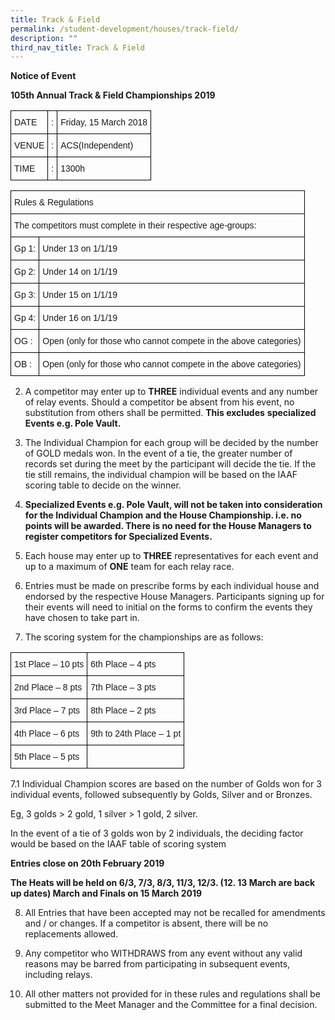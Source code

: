 ```yaml
---
title: Track & Field
permalink: /student-development/houses/track-field/
description: ""
third_nav_title: Track & Field
---
```

**Notice of Event**

**105th Annual Track & Field Championships 2019**

<style type="text/css">
.tg  {border-collapse:collapse;border-spacing:0;}
.tg td{border-color:black;border-style:solid;border-width:1px;font-family:Arial, sans-serif;font-size:14px;
  overflow:hidden;padding:10px 5px;word-break:normal;}
.tg th{border-color:black;border-style:solid;border-width:1px;font-family:Arial, sans-serif;font-size:14px;
  font-weight:normal;overflow:hidden;padding:10px 5px;word-break:normal;}
.tg .tg-0lax{text-align:left;vertical-align:top}
</style>
<table class="tg">
<thead>
  <tr>
    <th class="tg-0lax">DATE</th>
    <th class="tg-0lax">:</th>
    <th class="tg-0lax">Friday, 15 March 2018</th>
  </tr>
</thead>
<tbody>
  <tr>
    <td class="tg-0lax">VENUE</td>
    <td class="tg-0lax">:</td>
    <td class="tg-0lax">ACS(Independent)</td>
  </tr>
  <tr>
    <td class="tg-0lax">TIME</td>
    <td class="tg-0lax">:</td>
    <td class="tg-0lax">1300h</td>
  </tr>
</tbody>
</table>

<style type="text/css">
.tg  {border-collapse:collapse;border-spacing:0;}
.tg td{border-color:black;border-style:solid;border-width:1px;font-family:Arial, sans-serif;font-size:14px;
  overflow:hidden;padding:10px 5px;word-break:normal;}
.tg th{border-color:black;border-style:solid;border-width:1px;font-family:Arial, sans-serif;font-size:14px;
  font-weight:normal;overflow:hidden;padding:10px 5px;word-break:normal;}
.tg .tg-0lax{text-align:left;vertical-align:top}
</style>
<table class="tg">
<thead>
  <tr>
    <th class="tg-0lax" colspan="2">Rules &amp; Regulations</th>
  </tr>
</thead>
<tbody>
  <tr>
    <td class="tg-0lax" colspan="2">The competitors must complete in their respective age-groups:</td>
  </tr>
  <tr>
    <td class="tg-0lax">Gp 1:</td>
    <td class="tg-0lax">Under 13 on 1/1/19</td>
  </tr>
  <tr>
    <td class="tg-0lax">Gp 2:</td>
    <td class="tg-0lax">Under 14 on 1/1/19</td>
  </tr>
  <tr>
    <td class="tg-0lax">Gp 3:</td>
    <td class="tg-0lax">Under 15 on 1/1/19</td>
  </tr>
  <tr>
    <td class="tg-0lax">Gp 4:</td>
    <td class="tg-0lax">Under 16 on 1/1/19</td>
  </tr>
  <tr>
    <td class="tg-0lax">OG :</td>
    <td class="tg-0lax">Open (only for those who cannot compete in the above categories)</td>
  </tr>
  <tr>
    <td class="tg-0lax">OB :</td>
    <td class="tg-0lax">Open (only for those who cannot compete in the above categories)</td>
  </tr>
</tbody>
</table>

2.  A competitor may enter up to **THREE** individual events and any number of relay events. Should a competitor be absent from his event, no substitution from others shall be permitted. **This excludes** **specialized Events e.g. Pole Vault.**

3.  The Individual Champion for each group will be decided by the number of GOLD medals won. In the event of a tie, the greater number of records set during the meet by the participant will decide the tie. If the tie still remains, the individual champion will be based on the IAAF scoring table to decide on the winner.

4.  **Specialized Events e.g. Pole Vault, will not be taken into consideration for the Individual Champion and the House Championship. i.e. no points will be awarded. There is no need for the House Managers to register competitors for Specialized Events.**

5.  Each house may enter up to **THREE** representatives for each event and up to a maximum of **ONE** team for each relay race.

6.  Entries must be made on prescribe forms by each individual house and endorsed by the respective House Managers. Participants signing up for their events will need to initial on the forms to confirm the events they have chosen to take part in.

7.  The scoring system for the championships are as follows:

<style type="text/css">
.tg  {border-collapse:collapse;border-spacing:0;}
.tg td{border-color:black;border-style:solid;border-width:1px;font-family:Arial, sans-serif;font-size:14px;
  overflow:hidden;padding:10px 5px;word-break:normal;}
.tg th{border-color:black;border-style:solid;border-width:1px;font-family:Arial, sans-serif;font-size:14px;
  font-weight:normal;overflow:hidden;padding:10px 5px;word-break:normal;}
.tg .tg-0lax{text-align:left;vertical-align:top}
</style>
<table class="tg">
<thead>
  <tr>
    <th class="tg-0lax">1st Place – 10 pts</th>
    <th class="tg-0lax">6th Place – 4 pts</th>
  </tr>
</thead>
<tbody>
  <tr>
    <td class="tg-0lax">2nd Place – 8 pts</td>
    <td class="tg-0lax">7th Place – 3 pts</td>
  </tr>
  <tr>
    <td class="tg-0lax">3rd Place – 7 pts</td>
    <td class="tg-0lax">8th Place – 2 pts</td>
  </tr>
  <tr>
    <td class="tg-0lax">4th Place – 6 pts</td>
    <td class="tg-0lax">9th to 24th Place – 1 pt</td>
  </tr>
  <tr>
    <td class="tg-0lax">5th Place – 5 pts</td>
    <td class="tg-0lax"></td>
  </tr>
</tbody>
</table>

7.1 Individual Champion scores are based on the number of Golds won for 3 individual events, followed subsequently by Golds, Silver and or Bronzes.

Eg, 3 golds > 2 gold, 1 silver > 1 gold, 2 silver.

In the event of a tie of 3 golds won by 2 individuals, the deciding factor would be based on the IAAF table of scoring system

**Entries close on 20th February 2019**

**The Heats will be held on 6/3, 7/3, 8/3, 11/3, 12/3. (12. 13 March are back up dates) March and Finals on 15 March 2019**

8.  All Entries that have been accepted may not be recalled for amendments and / or changes. If a competitor is absent, there will be no replacements allowed.

9.  Any competitor who WITHDRAWS from any event without any valid reasons may be barred from participating in subsequent events, including relays.

10.  All other matters not provided for in these rules and regulations shall be submitted to the Meet Manager and the Committee for a final decision.
